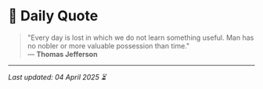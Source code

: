 # 📜 Daily Quote

> "Every day is lost in which we do not learn something useful. Man has no nobler or more valuable possession than time."  
> — **Thomas Jefferson**

---

_Last updated: 04 April 2025 ⏳_
